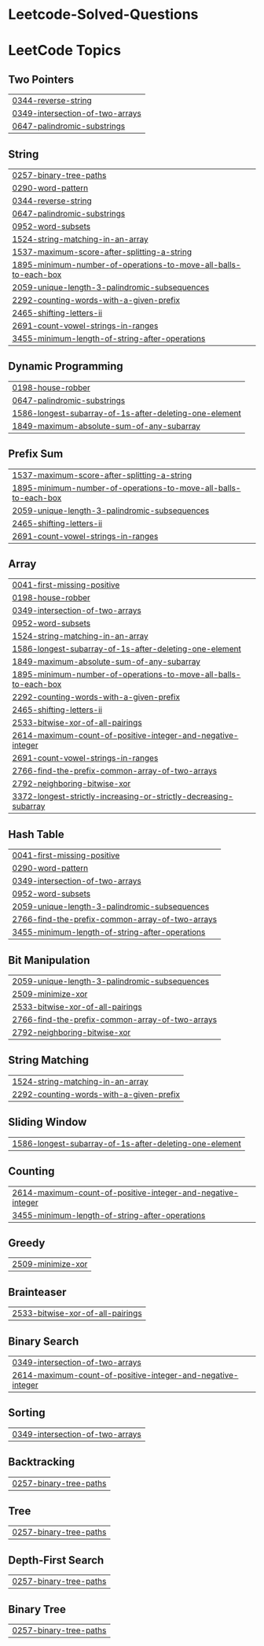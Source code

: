 # Leetcode-Solved-Questions
<!---LeetCode Topics Start-->
# LeetCode Topics
## Two Pointers
|  |
| ------- |
| [0344-reverse-string](https://github.com/Anushka25Sinha/Leetcode-Solved-Questions/tree/master/0344-reverse-string) |
| [0349-intersection-of-two-arrays](https://github.com/Anushka25Sinha/Leetcode-Solved-Questions/tree/master/0349-intersection-of-two-arrays) |
| [0647-palindromic-substrings](https://github.com/Anushka25Sinha/Leetcode-Solved-Questions/tree/master/0647-palindromic-substrings) |
## String
|  |
| ------- |
| [0257-binary-tree-paths](https://github.com/Anushka25Sinha/Leetcode-Solved-Questions/tree/master/0257-binary-tree-paths) |
| [0290-word-pattern](https://github.com/Anushka25Sinha/Leetcode-Solved-Questions/tree/master/0290-word-pattern) |
| [0344-reverse-string](https://github.com/Anushka25Sinha/Leetcode-Solved-Questions/tree/master/0344-reverse-string) |
| [0647-palindromic-substrings](https://github.com/Anushka25Sinha/Leetcode-Solved-Questions/tree/master/0647-palindromic-substrings) |
| [0952-word-subsets](https://github.com/Anushka25Sinha/Leetcode-Solved-Questions/tree/master/0952-word-subsets) |
| [1524-string-matching-in-an-array](https://github.com/Anushka25Sinha/Leetcode-Solved-Questions/tree/master/1524-string-matching-in-an-array) |
| [1537-maximum-score-after-splitting-a-string](https://github.com/Anushka25Sinha/Leetcode-Solved-Questions/tree/master/1537-maximum-score-after-splitting-a-string) |
| [1895-minimum-number-of-operations-to-move-all-balls-to-each-box](https://github.com/Anushka25Sinha/Leetcode-Solved-Questions/tree/master/1895-minimum-number-of-operations-to-move-all-balls-to-each-box) |
| [2059-unique-length-3-palindromic-subsequences](https://github.com/Anushka25Sinha/Leetcode-Solved-Questions/tree/master/2059-unique-length-3-palindromic-subsequences) |
| [2292-counting-words-with-a-given-prefix](https://github.com/Anushka25Sinha/Leetcode-Solved-Questions/tree/master/2292-counting-words-with-a-given-prefix) |
| [2465-shifting-letters-ii](https://github.com/Anushka25Sinha/Leetcode-Solved-Questions/tree/master/2465-shifting-letters-ii) |
| [2691-count-vowel-strings-in-ranges](https://github.com/Anushka25Sinha/Leetcode-Solved-Questions/tree/master/2691-count-vowel-strings-in-ranges) |
| [3455-minimum-length-of-string-after-operations](https://github.com/Anushka25Sinha/Leetcode-Solved-Questions/tree/master/3455-minimum-length-of-string-after-operations) |
## Dynamic Programming
|  |
| ------- |
| [0198-house-robber](https://github.com/Anushka25Sinha/Leetcode-Solved-Questions/tree/master/0198-house-robber) |
| [0647-palindromic-substrings](https://github.com/Anushka25Sinha/Leetcode-Solved-Questions/tree/master/0647-palindromic-substrings) |
| [1586-longest-subarray-of-1s-after-deleting-one-element](https://github.com/Anushka25Sinha/Leetcode-Solved-Questions/tree/master/1586-longest-subarray-of-1s-after-deleting-one-element) |
| [1849-maximum-absolute-sum-of-any-subarray](https://github.com/Anushka25Sinha/Leetcode-Solved-Questions/tree/master/1849-maximum-absolute-sum-of-any-subarray) |
## Prefix Sum
|  |
| ------- |
| [1537-maximum-score-after-splitting-a-string](https://github.com/Anushka25Sinha/Leetcode-Solved-Questions/tree/master/1537-maximum-score-after-splitting-a-string) |
| [1895-minimum-number-of-operations-to-move-all-balls-to-each-box](https://github.com/Anushka25Sinha/Leetcode-Solved-Questions/tree/master/1895-minimum-number-of-operations-to-move-all-balls-to-each-box) |
| [2059-unique-length-3-palindromic-subsequences](https://github.com/Anushka25Sinha/Leetcode-Solved-Questions/tree/master/2059-unique-length-3-palindromic-subsequences) |
| [2465-shifting-letters-ii](https://github.com/Anushka25Sinha/Leetcode-Solved-Questions/tree/master/2465-shifting-letters-ii) |
| [2691-count-vowel-strings-in-ranges](https://github.com/Anushka25Sinha/Leetcode-Solved-Questions/tree/master/2691-count-vowel-strings-in-ranges) |
## Array
|  |
| ------- |
| [0041-first-missing-positive](https://github.com/Anushka25Sinha/Leetcode-Solved-Questions/tree/master/0041-first-missing-positive) |
| [0198-house-robber](https://github.com/Anushka25Sinha/Leetcode-Solved-Questions/tree/master/0198-house-robber) |
| [0349-intersection-of-two-arrays](https://github.com/Anushka25Sinha/Leetcode-Solved-Questions/tree/master/0349-intersection-of-two-arrays) |
| [0952-word-subsets](https://github.com/Anushka25Sinha/Leetcode-Solved-Questions/tree/master/0952-word-subsets) |
| [1524-string-matching-in-an-array](https://github.com/Anushka25Sinha/Leetcode-Solved-Questions/tree/master/1524-string-matching-in-an-array) |
| [1586-longest-subarray-of-1s-after-deleting-one-element](https://github.com/Anushka25Sinha/Leetcode-Solved-Questions/tree/master/1586-longest-subarray-of-1s-after-deleting-one-element) |
| [1849-maximum-absolute-sum-of-any-subarray](https://github.com/Anushka25Sinha/Leetcode-Solved-Questions/tree/master/1849-maximum-absolute-sum-of-any-subarray) |
| [1895-minimum-number-of-operations-to-move-all-balls-to-each-box](https://github.com/Anushka25Sinha/Leetcode-Solved-Questions/tree/master/1895-minimum-number-of-operations-to-move-all-balls-to-each-box) |
| [2292-counting-words-with-a-given-prefix](https://github.com/Anushka25Sinha/Leetcode-Solved-Questions/tree/master/2292-counting-words-with-a-given-prefix) |
| [2465-shifting-letters-ii](https://github.com/Anushka25Sinha/Leetcode-Solved-Questions/tree/master/2465-shifting-letters-ii) |
| [2533-bitwise-xor-of-all-pairings](https://github.com/Anushka25Sinha/Leetcode-Solved-Questions/tree/master/2533-bitwise-xor-of-all-pairings) |
| [2614-maximum-count-of-positive-integer-and-negative-integer](https://github.com/Anushka25Sinha/Leetcode-Solved-Questions/tree/master/2614-maximum-count-of-positive-integer-and-negative-integer) |
| [2691-count-vowel-strings-in-ranges](https://github.com/Anushka25Sinha/Leetcode-Solved-Questions/tree/master/2691-count-vowel-strings-in-ranges) |
| [2766-find-the-prefix-common-array-of-two-arrays](https://github.com/Anushka25Sinha/Leetcode-Solved-Questions/tree/master/2766-find-the-prefix-common-array-of-two-arrays) |
| [2792-neighboring-bitwise-xor](https://github.com/Anushka25Sinha/Leetcode-Solved-Questions/tree/master/2792-neighboring-bitwise-xor) |
| [3372-longest-strictly-increasing-or-strictly-decreasing-subarray](https://github.com/Anushka25Sinha/Leetcode-Solved-Questions/tree/master/3372-longest-strictly-increasing-or-strictly-decreasing-subarray) |
## Hash Table
|  |
| ------- |
| [0041-first-missing-positive](https://github.com/Anushka25Sinha/Leetcode-Solved-Questions/tree/master/0041-first-missing-positive) |
| [0290-word-pattern](https://github.com/Anushka25Sinha/Leetcode-Solved-Questions/tree/master/0290-word-pattern) |
| [0349-intersection-of-two-arrays](https://github.com/Anushka25Sinha/Leetcode-Solved-Questions/tree/master/0349-intersection-of-two-arrays) |
| [0952-word-subsets](https://github.com/Anushka25Sinha/Leetcode-Solved-Questions/tree/master/0952-word-subsets) |
| [2059-unique-length-3-palindromic-subsequences](https://github.com/Anushka25Sinha/Leetcode-Solved-Questions/tree/master/2059-unique-length-3-palindromic-subsequences) |
| [2766-find-the-prefix-common-array-of-two-arrays](https://github.com/Anushka25Sinha/Leetcode-Solved-Questions/tree/master/2766-find-the-prefix-common-array-of-two-arrays) |
| [3455-minimum-length-of-string-after-operations](https://github.com/Anushka25Sinha/Leetcode-Solved-Questions/tree/master/3455-minimum-length-of-string-after-operations) |
## Bit Manipulation
|  |
| ------- |
| [2059-unique-length-3-palindromic-subsequences](https://github.com/Anushka25Sinha/Leetcode-Solved-Questions/tree/master/2059-unique-length-3-palindromic-subsequences) |
| [2509-minimize-xor](https://github.com/Anushka25Sinha/Leetcode-Solved-Questions/tree/master/2509-minimize-xor) |
| [2533-bitwise-xor-of-all-pairings](https://github.com/Anushka25Sinha/Leetcode-Solved-Questions/tree/master/2533-bitwise-xor-of-all-pairings) |
| [2766-find-the-prefix-common-array-of-two-arrays](https://github.com/Anushka25Sinha/Leetcode-Solved-Questions/tree/master/2766-find-the-prefix-common-array-of-two-arrays) |
| [2792-neighboring-bitwise-xor](https://github.com/Anushka25Sinha/Leetcode-Solved-Questions/tree/master/2792-neighboring-bitwise-xor) |
## String Matching
|  |
| ------- |
| [1524-string-matching-in-an-array](https://github.com/Anushka25Sinha/Leetcode-Solved-Questions/tree/master/1524-string-matching-in-an-array) |
| [2292-counting-words-with-a-given-prefix](https://github.com/Anushka25Sinha/Leetcode-Solved-Questions/tree/master/2292-counting-words-with-a-given-prefix) |
## Sliding Window
|  |
| ------- |
| [1586-longest-subarray-of-1s-after-deleting-one-element](https://github.com/Anushka25Sinha/Leetcode-Solved-Questions/tree/master/1586-longest-subarray-of-1s-after-deleting-one-element) |
## Counting
|  |
| ------- |
| [2614-maximum-count-of-positive-integer-and-negative-integer](https://github.com/Anushka25Sinha/Leetcode-Solved-Questions/tree/master/2614-maximum-count-of-positive-integer-and-negative-integer) |
| [3455-minimum-length-of-string-after-operations](https://github.com/Anushka25Sinha/Leetcode-Solved-Questions/tree/master/3455-minimum-length-of-string-after-operations) |
## Greedy
|  |
| ------- |
| [2509-minimize-xor](https://github.com/Anushka25Sinha/Leetcode-Solved-Questions/tree/master/2509-minimize-xor) |
## Brainteaser
|  |
| ------- |
| [2533-bitwise-xor-of-all-pairings](https://github.com/Anushka25Sinha/Leetcode-Solved-Questions/tree/master/2533-bitwise-xor-of-all-pairings) |
## Binary Search
|  |
| ------- |
| [0349-intersection-of-two-arrays](https://github.com/Anushka25Sinha/Leetcode-Solved-Questions/tree/master/0349-intersection-of-two-arrays) |
| [2614-maximum-count-of-positive-integer-and-negative-integer](https://github.com/Anushka25Sinha/Leetcode-Solved-Questions/tree/master/2614-maximum-count-of-positive-integer-and-negative-integer) |
## Sorting
|  |
| ------- |
| [0349-intersection-of-two-arrays](https://github.com/Anushka25Sinha/Leetcode-Solved-Questions/tree/master/0349-intersection-of-two-arrays) |
## Backtracking
|  |
| ------- |
| [0257-binary-tree-paths](https://github.com/Anushka25Sinha/Leetcode-Solved-Questions/tree/master/0257-binary-tree-paths) |
## Tree
|  |
| ------- |
| [0257-binary-tree-paths](https://github.com/Anushka25Sinha/Leetcode-Solved-Questions/tree/master/0257-binary-tree-paths) |
## Depth-First Search
|  |
| ------- |
| [0257-binary-tree-paths](https://github.com/Anushka25Sinha/Leetcode-Solved-Questions/tree/master/0257-binary-tree-paths) |
## Binary Tree
|  |
| ------- |
| [0257-binary-tree-paths](https://github.com/Anushka25Sinha/Leetcode-Solved-Questions/tree/master/0257-binary-tree-paths) |
<!---LeetCode Topics End-->